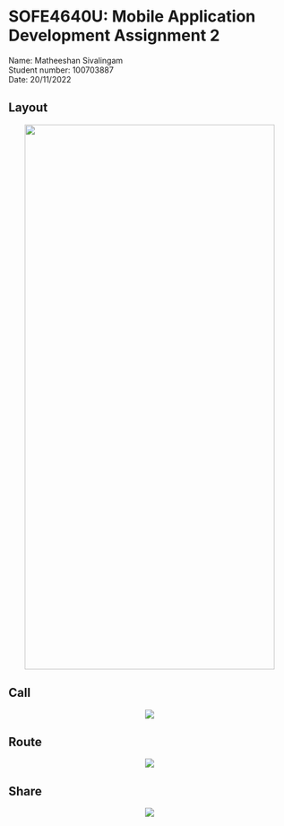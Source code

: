 # SOFE4640U: Mobile Application Development Assignment 2
Name: Matheeshan Sivalingam<br>
Student number: 100703887<br>
Date: 20/11/2022

## Layout
<p align="center">
  <img height = 972px width = 446px src="gif/Layout.png">
</p>

## Call 
<p align="center">
  <img src="gif/call.gif">
</p>


## Route
<p align="center">
  <img src="gif/route.gif">
</p>

## Share
<p align="center">
  <img src="gif/share.gif">
</p>
